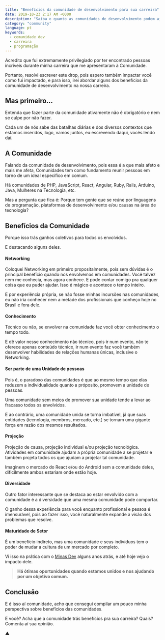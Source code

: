 ```yaml
---
title: "Benefícios da comunidade de desenvolvimento para sua carreira"
date: 2019-10-23 2:17 AM +0000
description: "Saiba o quanto as comunidades de desenvolvimento podem ajudar você na sua carreira."
category: "community"
language: pt
keywords:
  - comunidade dev
  - carreira
  - programação
---
```


Acredito que fui extremamente privilegiado por ter encontrado pessoas incríveis durante minha carreira que me apresentaram à Comunidade.

Portanto, resolvi escrever este drop, pois espero também impactar você como fui impactado, e para isso, irei abordar alguns dos benefícios da comunidade de desenvolvimento na nossa carreira.

## Mas primeiro…

Entenda que fazer parte da comunidade ativamente não é obrigatório e nem se culpe por não fazer.

Cada um de nós sabe das batalhas diárias e dos diversos contextos que estamos inseridos, logo, vamos juntos, eu escrevendo daqui, vocês lendo daí.

## A Comunidade

Falando da comunidade de desenvolvimento, pois essa é a que mais afeto e mais me afeta, Comunidades tem como fundamento reunir pessoas em torno de um ideal específico em comum.

Há comunidades de PHP, JavaScript, React, Angular, Ruby, Rails, Arduino, Java, Mulheres na Tecnologia, etc.

Mas a pergunta que fica é: Porque tem gente que se reúne por linguagens de programação, plataformas de desenvolvimento e/ou causas na área de tecnologia?

## Benefícios da Comunidade

Porque isso trás ganhos coletivos para todos os envolvidos.

E destacando alguns deles.

#### Networking

Coloquei Networking em primeiro propositalmente, pois sem dúvidas é o principal benefício quando nos envolvemos em comunidades. Você talvez nem me conhecia, mas agora conhece. E pode contar comigo pra qualquer coisa que eu puder ajudar. Isso é mágico e acontece o tempo inteiro.

E por experiência própria, se não fosse minhas incursões nas comunidades, eu não iria conhecer nem a metade dos profissionais que conheço hoje no Brasil e fora dele.

#### Conhecimento

Técnico ou não, se envolver na comunidade faz você obter conhecimento o tempo todo.

E dê valor nesse conhecimento não técnico, pois ir num evento, não te oferece apenas conteúdo técnico, ir num evento faz você também desenvolver habilidades de relações humanas únicas, inclusive o Networking.

#### Ser parte de uma Unidade de pessoas

Pois é, o paradoxo das comunidades é que ao mesmo tempo que elas reduzem a individualidade quanto a próposito, promovem a unidade de pessoas.

Uma comunidade sem meios de promover sua unidade tende a levar ao fracasso todos os envolvidos.

E ao contrário, uma comunidade unida se torna imbatível, já que suas entidades (tecnologia, membros, mercado, etc.) se tornam uma gigante força em razão dos mesmos resultados.

#### Projeção

Projeção de causa, projeção individual e/ou projeção tecnológica. Atividades em comunidade ajudam a própria comunidade a se projetar e também projeta todos os que ajudam a projetar tal comunidade.

Imaginem o mercado do React e/ou do Android sem a comunidade deles, dificilmente ambos estariam onde estão hoje.

#### Diversidade

Outro fator interessante que se destaca ao estar envolvido com a comunidade é a diversidade que uma mesma comunidade pode comportar.

O ganho dessa experiência para você enquanto profissional e pessoa é imensurável, pois ao fazer isso, você naturalmente expande a visão dos problemas que resolve.

#### Maturidade de Setor

É um benefício indireto, mas uma comunidade e seus indivíduos tem o poder de mudar a cultura de um mercado por completo.

Vi isso na prática com o [Minas Dev](https://minasdev.org/) alguns anos atrás, e até hoje vejo o impacto dele.

> **Há ótimas oportunidades quando estamos unidos e nos ajudando por um objetivo comum.**

## Conclusão

E é isso aí comunidade, acho que consegui compilar um pouco minha perspectiva sobre benefícios das comunidades.

E você? Acha que a comunidade trás benefícios pra sua carreira? Quais? Comenta aí sua opinião.

▲
